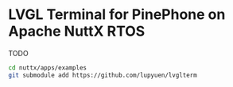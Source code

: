 # LVGL Terminal for PinePhone on Apache NuttX RTOS

TODO

```bash
cd nuttx/apps/examples
git submodule add https://github.com/lupyuen/lvglterm
```
